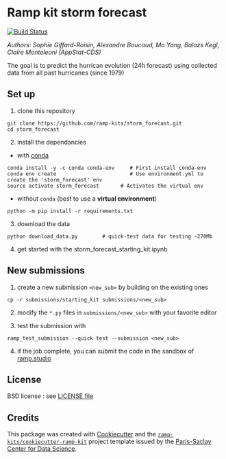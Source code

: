 Ramp kit storm forecast
=======================


[![Build Status](https://travis-ci.org/ramp-kits/storm_forecast.svg?branch=master)][travis]

_Authors: Sophie Giffard-Roisin, Alexandre Boucaud, Mo Yang, Balazs Kegl, Claire Monteleoni (AppStat-CDS)_

The goal is to predict the hurrican evolution (24h forecast) using collected data from all past hurricanes (since 1979)

## Set up

1. clone this repository
  ```
  git clone https://github.com/ramp-kits/storm_forecast.git
  cd storm_forecast
  ```

2. install the dependancies
  - with [conda](https://conda.io/miniconda.html)
  ```
  conda install -y -c conda conda-env     # First install conda-env
  conda env create                        # Use environment.yml to create the 'storm_forecast' env
  source activate storm_forecast       # Activates the virtual env
  ```
  - without `conda` (best to use a **virtual environment**)
  ```
  python -m pip install -r requirements.txt
  ```

3. download the data
  ```
  python download_data.py        # quick-test data for testing ~270Mb
  ```

4. get started with the storm_forecast_starting_kit.ipynb

## New submissions

1. create a new submission `<new_sub>` by building on the existing ones
  ```
  cp -r submissions/starting_kit submissions/<new_sub>
  ```
2. modify the `*.py` files in  `submissions/<new_sub>` with your favorite editor

3. test the submission with
  ```
  ramp_test_submission --quick-test --submission <new_sub>
  ```
4. if the job complete, you can submit the code in the sandbox of [ramp.studio][ramp]



## License

BSD license : see [LICENSE file](LICENSE)


## Credits

This package was created with [Cookiecutter][cookie] and the [`ramp-kits/cookiecutter-ramp-kit`][kit] project template
issued by the [Paris-Saclay Center for Data Science][cds].

[travis]: https://travis-ci.org/ramp-kits/storm_forecast
[ramp]: https://ramp.studio/events/storm_forecast
[cookie]: https://github.com/audreyr/cookiecutter
[kit]: https://github.com/ramp-kits/cookiecutter-ramp-kit
[cds]: https://www.datascience-paris-saclay.fr/
